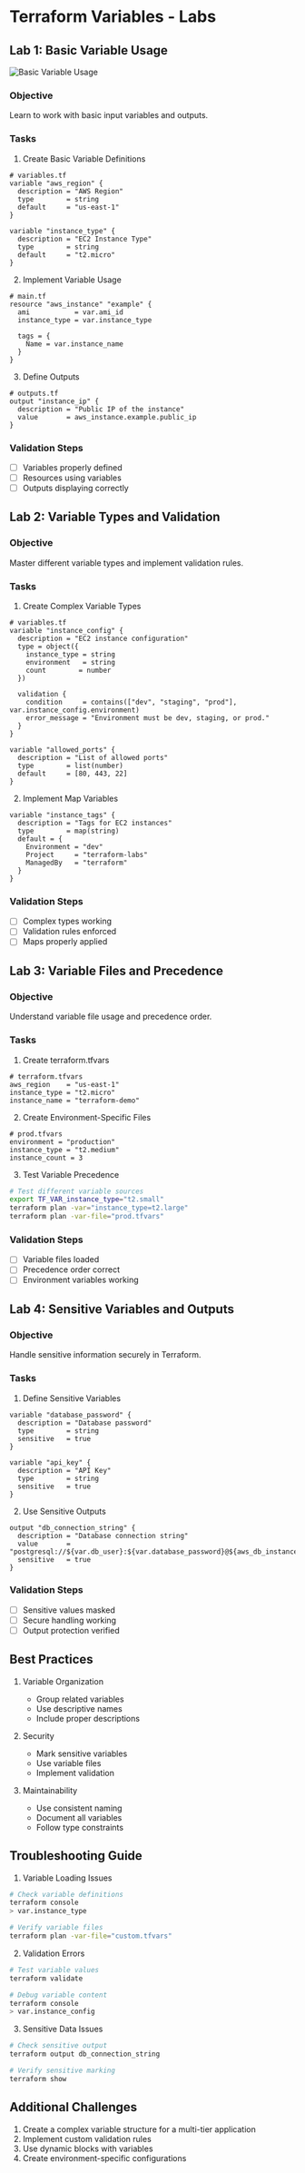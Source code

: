 # Terraform Variables - Labs

## Lab 1: Basic Variable Usage
![ Basic Variable Usage](\05-terraform-variables\05-diagrams\05-labs-diagrams/lab1_diagram.png)
### Objective
Learn to work with basic input variables and outputs.

### Tasks
1. Create Basic Variable Definitions
```hcl
# variables.tf
variable "aws_region" {
  description = "AWS Region"
  type        = string
  default     = "us-east-1"
}

variable "instance_type" {
  description = "EC2 Instance Type"
  type        = string
  default     = "t2.micro"
}
```

2. Implement Variable Usage
```hcl
# main.tf
resource "aws_instance" "example" {
  ami           = var.ami_id
  instance_type = var.instance_type
  
  tags = {
    Name = var.instance_name
  }
}
```

3. Define Outputs
```hcl
# outputs.tf
output "instance_ip" {
  description = "Public IP of the instance"
  value       = aws_instance.example.public_ip
}
```

### Validation Steps
- [ ] Variables properly defined
- [ ] Resources using variables
- [ ] Outputs displaying correctly

## Lab 2: Variable Types and Validation
### Objective
Master different variable types and implement validation rules.

### Tasks
1. Create Complex Variable Types
```hcl
# variables.tf
variable "instance_config" {
  description = "EC2 instance configuration"
  type = object({
    instance_type = string
    environment   = string
    count        = number
  })
  
  validation {
    condition     = contains(["dev", "staging", "prod"], var.instance_config.environment)
    error_message = "Environment must be dev, staging, or prod."
  }
}

variable "allowed_ports" {
  description = "List of allowed ports"
  type        = list(number)
  default     = [80, 443, 22]
}
```

2. Implement Map Variables
```hcl
variable "instance_tags" {
  description = "Tags for EC2 instances"
  type        = map(string)
  default = {
    Environment = "dev"
    Project     = "terraform-labs"
    ManagedBy   = "terraform"
  }
}
```

### Validation Steps
- [ ] Complex types working
- [ ] Validation rules enforced
- [ ] Maps properly applied

## Lab 3: Variable Files and Precedence
### Objective
Understand variable file usage and precedence order.

### Tasks
1. Create terraform.tfvars
```hcl
# terraform.tfvars
aws_region    = "us-east-1"
instance_type = "t2.micro"
instance_name = "terraform-demo"
```

2. Create Environment-Specific Files
```hcl
# prod.tfvars
environment = "production"
instance_type = "t2.medium"
instance_count = 3
```

3. Test Variable Precedence
```bash
# Test different variable sources
export TF_VAR_instance_type="t2.small"
terraform plan -var="instance_type=t2.large"
terraform plan -var-file="prod.tfvars"
```

### Validation Steps
- [ ] Variable files loaded
- [ ] Precedence order correct
- [ ] Environment variables working

## Lab 4: Sensitive Variables and Outputs
### Objective
Handle sensitive information securely in Terraform.

### Tasks
1. Define Sensitive Variables
```hcl
variable "database_password" {
  description = "Database password"
  type        = string
  sensitive   = true
}

variable "api_key" {
  description = "API Key"
  type        = string
  sensitive   = true
}
```

2. Use Sensitive Outputs
```hcl
output "db_connection_string" {
  description = "Database connection string"
  value       = "postgresql://${var.db_user}:${var.database_password}@${aws_db_instance.example.endpoint}/mydb"
  sensitive   = true
}
```

### Validation Steps
- [ ] Sensitive values masked
- [ ] Secure handling working
- [ ] Output protection verified

## Best Practices
1. Variable Organization
   - Group related variables
   - Use descriptive names
   - Include proper descriptions

2. Security
   - Mark sensitive variables
   - Use variable files
   - Implement validation

3. Maintainability
   - Use consistent naming
   - Document all variables
   - Follow type constraints

## Troubleshooting Guide
1. Variable Loading Issues
```bash
# Check variable definitions
terraform console
> var.instance_type

# Verify variable files
terraform plan -var-file="custom.tfvars"
```

2. Validation Errors
```bash
# Test variable values
terraform validate

# Debug variable content
terraform console
> var.instance_config
```

3. Sensitive Data Issues
```bash
# Check sensitive output
terraform output db_connection_string

# Verify sensitive marking
terraform show
```

## Additional Challenges
1. Create a complex variable structure for a multi-tier application
2. Implement custom validation rules
3. Use dynamic blocks with variables
4. Create environment-specific configurations 